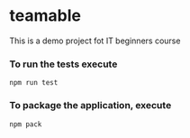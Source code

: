 # teamable
This is a demo project fot IT beginners course

### To run the tests execute

    npm run test

### To package the application, execute

    npm pack
    